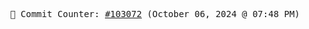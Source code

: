 <p align="center">
    <samp>
        📮 Commit Counter: <a href="https://github.com/Javascript-void0/Javascript-void0/commits/main">#103072</a> (October 06, 2024 @ 07:48 PM)
    </samp>
</p>